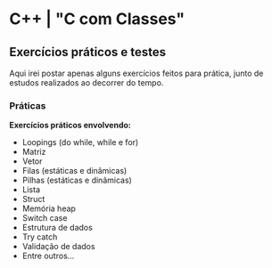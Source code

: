 # C++ | "C com Classes"

## Exercícios práticos e testes

Aqui irei postar apenas alguns exercícios feitos para prática, junto de estudos realizados ao decorrer do tempo.

### Práticas

**Exercícios práticos envolvendo:**

* Loopings (do while, while e for)
* Matriz
* Vetor
* Filas (estáticas e dinâmicas)
* Pilhas (estáticas e dinâmicas)
* Lista
* Struct
* Memória heap
* Switch case
* Estrutura de dados
* Try catch
* Validação de dados
* Entre outros...